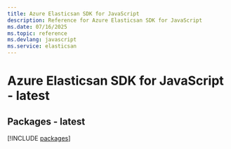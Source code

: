 ```yaml
---
title: Azure Elasticsan SDK for JavaScript
description: Reference for Azure Elasticsan SDK for JavaScript
ms.date: 07/16/2025
ms.topic: reference
ms.devlang: javascript
ms.service: elasticsan
---
```

# Azure Elasticsan SDK for JavaScript - latest
## Packages - latest
[!INCLUDE [packages](elasticsan-index.md)]